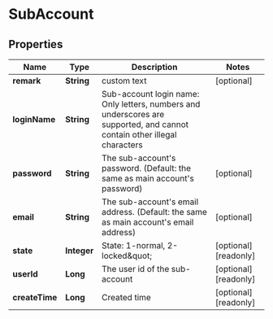 
# SubAccount

## Properties

Name | Type | Description | Notes
------------ | ------------- | ------------- | -------------
**remark** | **String** | custom text |  [optional]
**loginName** | **String** | Sub-account login name: Only letters, numbers and underscores are supported, and cannot contain other illegal characters | 
**password** | **String** | The sub-account&#39;s password. (Default: the same as main account&#39;s password) |  [optional]
**email** | **String** | The sub-account&#39;s email address. (Default: the same as main account&#39;s email address) |  [optional]
**state** | **Integer** | State: 1-normal, 2-locked\&quot; |  [optional] [readonly]
**userId** | **Long** | The user id of the sub-account |  [optional] [readonly]
**createTime** | **Long** | Created time |  [optional] [readonly]


